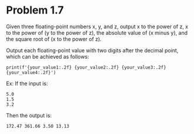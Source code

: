 # Problem 1.7

Given three floating-point numbers x, y, and z, output x to the power of z, x to the power of (y to the power of z), the absolute value of (x minus y), and the square root of (x to the power of z).

Output each floating-point value with two digits after the decimal point, which can be achieved as follows:

`print(f'{your_value1:.2f} {your_value2:.2f} {your_value3:.2f} {your_value4:.2f}')`

Ex: If the input is:

    5.0
    1.5
    3.2

Then the output is:

    172.47 361.66 3.50 13.13
